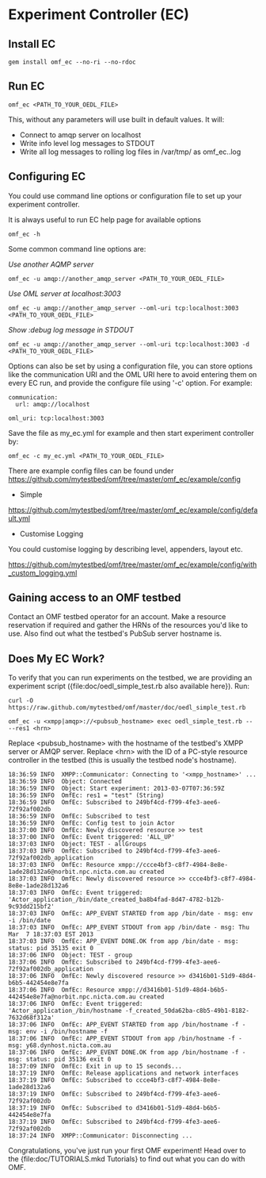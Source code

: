 # Experiment Controller (EC)

## Install EC

    gem install omf_ec --no-ri --no-rdoc

## Run EC

    omf_ec <PATH_TO_YOUR_OEDL_FILE>

This, without any parameters will use built in default values. It will:

* Connect to amqp server on localhost
* Write info level log messages to STDOUT
* Write all log messages to rolling log files in /var/tmp/ as omf\_ec.<number>.log

## Configuring EC

You could use command line options or configuration file to set up your experiment controller.

It is always useful to run EC help page for available options

    omf_ec -h

Some common command line options are:

_Use another AQMP server_

    omf_ec -u amqp://another_amqp_server <PATH_TO_YOUR_OEDL_FILE>

_Use OML server at localhost:3003_

    omf_ec -u amqp://another_amqp_server --oml-uri tcp:localhost:3003 <PATH_TO_YOUR_OEDL_FILE>

_Show :debug log message in STDOUT_

    omf_ec -u amqp://another_amqp_server --oml-uri tcp:localhost:3003 -d <PATH_TO_YOUR_OEDL_FILE>

Options can also be set by using a configuration file, you can store options like the communication URI and the OML URI here to avoid entering them on every EC run, and provide the configure file using '-c' option. For example:

    communication:
      url: amqp://localhost

    oml_uri: tcp:localhost:3003

Save the file as my_ec.yml for example and then start experiment controller by:

    omf_ec -c my_ec.yml <PATH_TO_YOUR_OEDL_FILE>


There are example config files can be found under https://github.com/mytestbed/omf/tree/master/omf_ec/example/config

* Simple

https://github.com/mytestbed/omf/tree/master/omf_ec/example/config/default.yml

* Customise Logging

You could customise logging by describing level, appenders, layout etc.

https://github.com/mytestbed/omf/tree/master/omf_ec/example/config/with_custom_logging.yml


## Gaining access to an OMF testbed

Contact an OMF testbed operator for an account. Make a resource reservation if required and gather the HRNs of the resources you'd like to use. Also find out what the testbed's PubSub server hostname is.

## Does My EC Work?

To verify that you can run experiments on the testbed, we are providing an experiment script ({file:doc/oedl\_simple\_test.rb also available here}). Run:

    curl -O https://raw.github.com/mytestbed/omf/master/doc/oedl_simple_test.rb

    omf_ec -u <xmpp|amqp>://<pubsub_hostname> exec oedl_simple_test.rb -- --res1 <hrn>

Replace \<pubsub_hostname\> with the hostname of the testbed's XMPP server or AMQP server. Replace \<hrn\> with the ID of a PC-style resource controller in the testbed (this is usually the testbed node's hostname).

    18:36:59 INFO  XMPP::Communicator: Connecting to '<xmpp_hostname>' ...
    18:36:59 INFO  Object: Connected
    18:36:59 INFO  Object: Start experiment: 2013-03-07T07:36:59Z
    18:36:59 INFO  OmfEc: res1 = "test" (String)
    18:36:59 INFO  OmfEc: Subscribed to 249bf4cd-f799-4fe3-aee6-72f92af002db
    18:36:59 INFO  OmfEc: Subscribed to test
    18:36:59 INFO  OmfEc: Config test to join Actor
    18:37:00 INFO  OmfEc: Newly discovered resource >> test
    18:37:00 INFO  OmfEc: Event triggered: 'ALL_UP'
    18:37:03 INFO  Object: TEST - allGroups
    18:37:03 INFO  OmfEc: Subscribed to 249bf4cd-f799-4fe3-aee6-72f92af002db_application
    18:37:03 INFO  OmfEc: Resource xmpp://ccce4bf3-c8f7-4984-8e8e-1ade28d132a6@norbit.npc.nicta.com.au created
    18:37:03 INFO  OmfEc: Newly discovered resource >> ccce4bf3-c8f7-4984-8e8e-1ade28d132a6
    18:37:03 INFO  OmfEc: Event triggered: 'Actor_application_/bin/date_created_ba8b4fad-8d47-4782-b12b-9c93dd215bf2'
    18:37:03 INFO  OmfEc: APP_EVENT STARTED from app /bin/date - msg: env -i /bin/date
    18:37:03 INFO  OmfEc: APP_EVENT STDOUT from app /bin/date - msg: Thu Mar  7 18:37:03 EST 2013
    18:37:03 INFO  OmfEc: APP_EVENT DONE.OK from app /bin/date - msg: status: pid 35135 exit 0
    18:37:06 INFO  Object: TEST - group
    18:37:06 INFO  OmfEc: Subscribed to 249bf4cd-f799-4fe3-aee6-72f92af002db_application
    18:37:06 INFO  OmfEc: Newly discovered resource >> d3416b01-51d9-48d4-b6b5-442454e8e7fa
    18:37:06 INFO  OmfEc: Resource xmpp://d3416b01-51d9-48d4-b6b5-442454e8e7fa@norbit.npc.nicta.com.au created
    18:37:06 INFO  OmfEc: Event triggered: 'Actor_application_/bin/hostname -f_created_50da62ba-c8b5-49b1-8182-7632d68f312a'
    18:37:06 INFO  OmfEc: APP_EVENT STARTED from app /bin/hostname -f - msg: env -i /bin/hostname -f
    18:37:06 INFO  OmfEc: APP_EVENT STDOUT from app /bin/hostname -f - msg: y68.dynhost.nicta.com.au
    18:37:06 INFO  OmfEc: APP_EVENT DONE.OK from app /bin/hostname -f - msg: status: pid 35136 exit 0
    18:37:09 INFO  OmfEc: Exit in up to 15 seconds...
    18:37:19 INFO  OmfEc: Release applications and network interfaces
    18:37:19 INFO  OmfEc: Subscribed to ccce4bf3-c8f7-4984-8e8e-1ade28d132a6
    18:37:19 INFO  OmfEc: Subscribed to 249bf4cd-f799-4fe3-aee6-72f92af002db
    18:37:19 INFO  OmfEc: Subscribed to d3416b01-51d9-48d4-b6b5-442454e8e7fa
    18:37:19 INFO  OmfEc: Subscribed to 249bf4cd-f799-4fe3-aee6-72f92af002db
    18:37:24 INFO  XMPP::Communicator: Disconnecting ...

Congratulations, you've just run your first OMF experiment! Head over to the {file:doc/TUTORIALS.mkd Tutorials} to find out what you can do with OMF.



